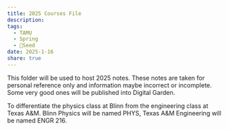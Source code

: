 ```yaml
---
title: 2025 Courses File
description: 
tags:
  - TAMU
  - Spring
  - 🌱Seed
date: 2025-1-16
share: true
---
```


This folder will be used to host 2025 notes. These notes are taken for personal reference only and information maybe incorrect or incomplete. Some very good ones will be published into Digital Garden.

To differentiate the physics class at Blinn from the engineering class at Texas A&M. Blinn Physics will be named PHYS, Texas A&M Engineering will be named ENGR 216.